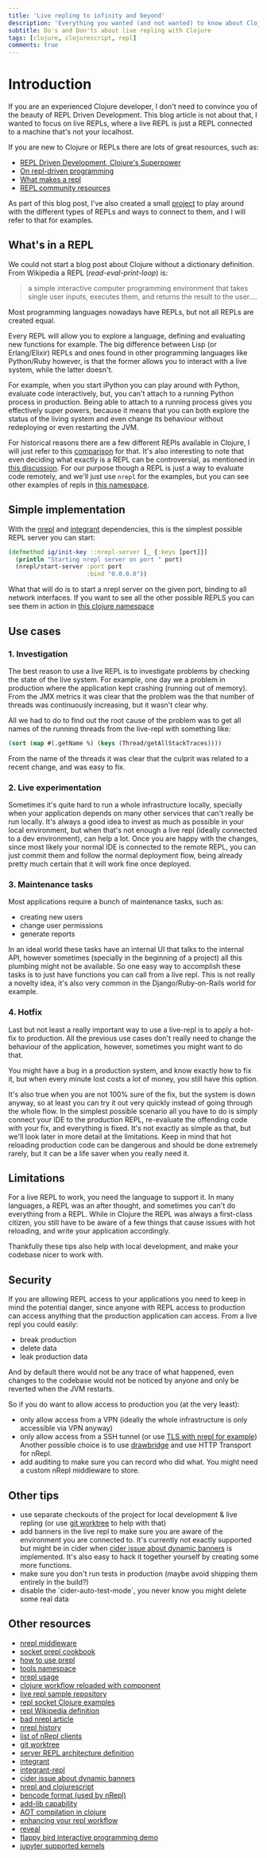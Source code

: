 ```yaml
---
title: 'Live repling to infinity and beyond'
description: 'Everything you wanted (and not wanted) to know about Clojure REPLs'
subtitle: Do's and Don'ts about live repling with Clojure
tags: [clojure, clojurescript, repl]
comments: true
---
```


# Introduction

If you are an experienced Clojure developer, I don't need to convince you of the beauty of REPL Driven Development.
This blog article is not about that, I wanted to focus on live REPLs, where a live REPL  is just a REPL connected to a machine that's not your localhost.

If you are new to Clojure or REPLs there are lots of great resources, such as:
- [REPL Driven Development, Clojure's
Superpower](https://www.youtube.com/watch?v=gIoadGfm5T8)
- [On repl-driven programming](https://mikelevins.github.io/posts/2020-12-18-repl-driven/)
- [What makes a repl](https://ericnormand.me/podcast/what-makes-a-repl)
- [REPL community resources](https://clojure.org/guides/repl/annex_community_resources)

As part of this blog post, I've also created a small [project](https://github.com/andreacrotti/live-repl) to play around with the different types of REPLs and ways to connect to them, and I will refer to that for examples.

## What's in a REPL

<!-- TODO: is this a dictionary if it's wikipedia? -->
We could not start a blog post about Clojure without a dictionary definition.
From Wikipedia a REPL (*read-eval-print-loop*) is:

> a simple interactive computer programming environment that takes single user inputs, executes them, and returns the result to the user....

Most programming languages nowadays have REPLs, but not all REPLs are created equal.

Every REPL  will allow you to explore a language, defining and evaluating new functions for example.
The big difference between Lisp (or Erlang/Elixir) REPLs and ones found in other programming languages like Python/Ruby however, is that the former allows you to interact with a live system, while the latter doesn't.

For example, when you start iPython you can play around with Python, evaluate code interactively, but, you can't attach to a running Python process in production.
Being able to attach to a running process gives you effectively super powers, because it means that you can both explore the status of the living system and even change its behaviour without redeploying or even restarting the JVM.

For historical reasons there are a few different REPls available in Clojure, I  will just refer to this [comparison](https://nrepl.org/nrepl/1.0/alternatives.html) for that.
It's also interesting to note that even deciding what exactly is a REPL can be controversial, as mentioned in [this discussion](https://groups.google.com/g/clojure-dev/c/Dl3Stw5iRVA/m/D_Kcb-naOx4J).
For our purpose though a REPL is just a way to evaluate code remotely, and we'll just use `nrepl` for the examples, but you can see other examples of repls in [this namespace](https://github.com/AndreaCrotti/live-repl/blob/main/src/system.clj ).

## Simple implementation

With the [nrepl](https://clojars.org/nrepl) and [integrant](https://clojars.org/integrant) dependencies, this is the simplest possible REPL server you can start:

```clojure
(defmethod ig/init-key ::nrepl-server [_ {:keys [port]}]
  (println "Starting nrepl server on port " port)
  (nrepl/start-server :port port
                      :bind "0.0.0.0"))

```

What that will do is to start a nrepl server on the given port, binding to all network interfaces.
If you want to see all the other possible REPLS you can see them in action in [this clojure namespace](https://github.com/AndreaCrotti/live-repl/blob/main/src/system.clj)

## Use cases

###  1. Investigation

The best reason to use a live REPL is to investigate problems by checking the state of the live system.
For example, one day we a problem in production where the application kept crashing (running out of memory).
From the JMX metrics it was clear that the problem was the that number of threads was continuously increasing, but it wasn't clear why.

All we had to do to find out the root cause of the problem was to get all names of the running threads from the live-repl with something like:

```clojure
(sort (map #(.getName %) (keys (Thread/getAllStackTraces))))
```

From the name of the threads it was clear that the culprit was related to a recent change, and was easy to fix.

### 2. Live experimentation

Sometimes it's quite hard to run a whole infrastructure locally, specially when your application depends on many other services that can't really be run locally.
It's always a good idea to invest as much as possible in your local environment, but when that's not enough a live repl (ideally connected to a dev environment), can help a lot.
Once you are happy with the changes, since most likely your normal IDE is connected to the remote REPL, you can just commit them and follow the normal deployment flow, being already pretty much certain that it will work fine once deployed.

### 3. Maintenance tasks

Most applications require a bunch of maintenance tasks, such as:
- creating new users
- change user permissions
- generate reports

In an ideal world these tasks have an internal UI that talks to the internal API, however sometimes (specially in the beginning of a project) all this plumbing might not be available.
So one easy way to accomplish these tasks is to just have functions you can call from a live repl.
This is not really a novelty idea, it's also very common in the Django/Ruby-on-Rails world for example.

### 4. Hotfix

Last but not least a really important way to use a live-repl is to apply a hot-fix to production.
All the previous use cases don't really need to change the behaviour of the application, however, sometimes you might want to do that.

You might have a bug in a production system, and know exactly how to fix it, but when every minute lost costs a lot of money, you still have this option.

It's also true when you are not 100% sure of the fix, but the system is down anyway, so at least you can try it out very quickly instead of going through the whole flow.
In the simplest possible scenario all you have to do is simply connect your IDE to the production REPL, re-evaluate the offending code with your fix, and everything is fixed.
It's not exactly as simple as that, but we'll look later in more detail at the limitations.
Keep in mind that hot reloading production code can be dangerous and should be done extremely rarely, but it can be a life saver when you really need it.

## Limitations

For a live REPL to work, you need the language to support it.
In many languages, a  REPL was an after thought, and sometimes you can't do everything from a REPL.
While in Clojure the REPL was always a first-class citizen, you still have to be aware of a few things that cause issues with hot reloading, and write your application accordingly.

Thankfully these tips also help with local development, and make your codebase nicer to work with.

## Security

If you are allowing REPL access to your applications you need to keep in mind the potential danger, since anyone with REPL access to production can access anything that the production application can access.
From a live repl you could easily:
- break production
- delete data
- leak production data

And by default there would not be any trace of what happened, even changes to the codebase would not be noticed by anyone and only be reverted when the JVM restarts.

So if you do want to allow access to production you (at the very least):
- only allow access from a VPN (ideally the whole infrastructure is only accessible via VPN anyway)
- only allow access from a SSH tunnel (or use [TLS with nrepl for example](https://nrepl.org/nrepl/usage/tls.html))
  Another possible choice is to use [drawbridge](https://github.com/nrepl/drawbridge) and use HTTP Transport for nRepl.
- add auditing to make sure you can record who did what.
  You might need a custom nRepl middleware to store.

## Other tips

- use separate checkouts of the project for local development & live repling (or use [git worktree](https://git-scm.com/docs/git-worktree) to help with that)
- add banners in the live repl to make sure you are aware of the environment you are connected to.
  It's currently not exactly supported but might be in cider when [cider issue about dynamic banners](https://github.com/clojure-emacs/cider/issues/3599) is implemented.
  It's also easy to hack it together yourself by creating some more functions.
- make sure you don't run tests in production (maybe avoid shipping them entirely in the build?)
- disable the \`cider-auto-test-mode\`, you never know you might delete some real data

## Other resources

- [nrepl middleware](https://nrepl.org/nrepl/design/middleware.html)
- [socket prepl cookbook](https://oli.me.uk/clojure-socket-prepl-cookbook/)
- [how to use prepl](https://blog.jakubholy.net/how-to-use-clojure-1.10-prepl/)
- [tools namespace](https://github.com/clojure/tools.namespace)
- [nrepl usage](https://nrepl.org/nrepl/usage/tls.html)
- [clojure workflow reloaded with component](https://cognitect.com/blog/2013/06/04/clojure-workflow-reloaded)
- [live repl sample repository](https://github.com/andreacrotti/live-repl)
- [repl socket Clojure examples](https://en.wikibooks.org/wiki/Clojure_Programming/Examples/REPL_Socket)
- [repl Wikipedia definition](https://en.wikipedia.org/wiki/Read%E2%80%93eval%E2%80%93loop)
- [bad nrepl article](https://metaredux.com/posts/2023/03/26/bad-nrepl.html)
- [nrepl history](https://nrepl.org/nrepl/about/history.html)
- [list of nRepl clients](https://nrepl.org/nrepl/usage/clients.html)
- [git worktree](https://git-scm.com/docs/git-worktree)
- [server REPL architecture definition](https://archive.clojure.org/design-wiki/display/design/Socket%2BServer%2BREPL.html)
- [integrant](https://github.com/weavejester/integrant)
- [integrant-repl](https://github.com/weavejester/integrant-repl)
- [cider issue about dynamic banners](https://github.com/clojure-emacs/cider/issues/3599)
- [nrepl and clojurescript](https://docs.cider.mx/cider/cljs/overview.html#nrepl-and-clojurescript)
- [bencode format (used by nRepl)](https://en.wikipedia.org/wiki/Bencodehttps://en.wikipedia.org/wiki/Bencode)
- [add-lib capability](https://insideclojure.org/2018/05/04/add-lib/)
- [AOT compilation in clojure](https://clojure.org/reference/compilation)
- [enhancing your repl workflow](https://clojure.org/guides/repl/enhancing_your_repl_workflow)
- [reveal](https://vlaaad.github.io/reveal/)
- [flappy bird interactive programming demo](https://www.youtube.com/watch?v=KZjFVdU8VLI )
- [jupyter supported kernels](https://github.com/jupyter/jupyter/wiki/Jupyter-kernels)
